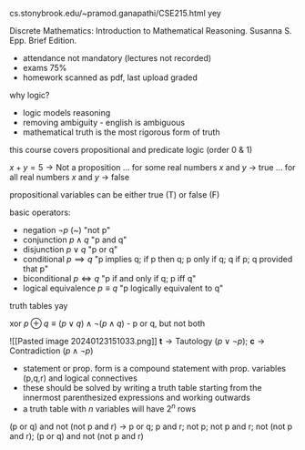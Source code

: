 cs.stonybrook.edu/~pramod.ganapathi/CSE215.html
yey 

Discrete Mathematics: Introduction to Mathematical Reasoning. Susanna S. Epp. Brief Edition.

- attendance not mandatory (lectures not recorded)
- exams 75%
- homework scanned as pdf, last upload graded

why logic?
- logic models reasoning
- removing ambiguity - english is ambiguous
- mathematical truth is the most rigorous form of truth

this course covers propositional and predicate logic (order 0 & 1)

$x+y=5\rightarrow\text{Not a proposition}$
... for some real numbers $x$ and $y$ -> true
... for all real numbers $x$ and $y$ -> false

propositional variables can be either true (T) or false (F)

basic operators:
- negation $\lnot p$ (~) "not p"
- conjunction $p\land q$ "p and q"
- disjunction $p\lor q$ "p or q"
- conditional $p\implies q$ "p implies q; if p then q; p only if q; q if p; q provided that p"
- biconditional $p\iff q$ "p if and only if q; p iff q"
- logical equivalence $p\equiv q$ "p logically equivalent to q"

truth tables yay

xor $p\oplus q \equiv (p\lor q)\land\lnot(p\land q)$ - p or q, but not both

![[Pasted image 20240123151033.png]]
$\textbf{t}\to\text{Tautology}\ (p\lor\lnot p);\ \textbf{c}\to\text{Contradiction}\ (p\land\lnot p)$

- statement or prop. form is a compound statement with prop. variables (p,q,r) and logical connectives
- these should be solved by writing a truth table starting from the innermost parenthesized expressions and working outwards
- a truth table with $n$ variables will have $2^n$ rows

(p or q) and not (not p and r)
-> p or q; p and r; not p; not p and r; not (not p and r); (p or q) and not (not p and r)

